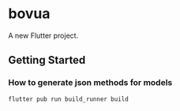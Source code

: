 # bovua

A new Flutter project.

## Getting Started

### How to generate json methods for models

```bash
flutter pub run build_runner build
```
